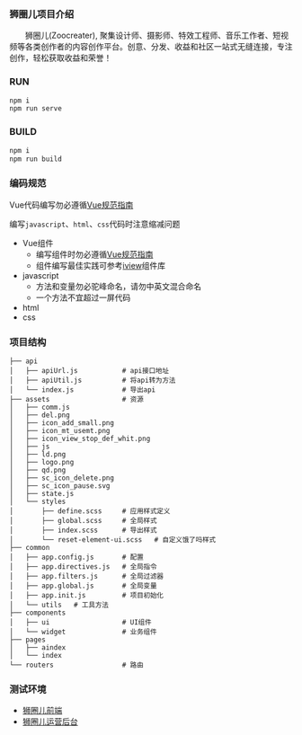 ### 狮圈儿项目介绍
&emsp;&emsp;狮圈儿(Zoocreater), 聚集设计师、摄影师、特效工程师、音乐工作者、短视频等各类创作者的内容创作平台。创意、分发、收益和社区一站式无缝连接，专注创作，轻松获取收益和荣誉！

### RUN
```bash
npm i
npm run serve
```

### BUILD
```bash
npm i
npm run build
```

### 编码规范
Vue代码编写勿必遵循[Vue规范指南](https://cn.vuejs.org/v2/style-guide/)

编写`javascript`、`html`、`css`代码时注意缩减问题

+ Vue组件
    + 编写组件时勿必遵循[Vue规范指南](https://cn.vuejs.org/v2/style-guide/)
    + 组件编写最佳实践可参考[iview](https://github.com/iview/iview)组件库
+ javascript
    + 方法和变量勿必驼峰命名，请勿中英文混合命名
    + 一个方法不宜超过一屏代码
+ html
+ css


### 项目结构
```
├── api
│   ├── apiUrl.js           # api接口地址
│   ├── apiUtil.js          # 将api转为方法
│   └── index.js            # 导出api
├── assets                  # 资源
│   ├── comm.js
│   ├── del.png
│   ├── icon_add_small.png
│   ├── icon_mt_usemt.png
│   ├── icon_view_stop_def_whit.png
│   ├── js
│   ├── ld.png
│   ├── logo.png
│   ├── qd.png
│   ├── sc_icon_delete.png
│   ├── sc_icon_pause.svg
│   ├── state.js
│   └── styles        
│       ├── define.scss     # 应用样式定义
│       ├── global.scss     # 全局样式
│       ├── index.scss      # 导出样式
│       └── reset-element-ui.scss   # 自定义饿了吗样式
├── common
│   ├── app.config.js       # 配置
│   ├── app.directives.js   # 全局指令
│   ├── app.filters.js      # 全局过滤器
│   ├── app.global.js       # 全局变量
│   ├── app.init.js         # 项目初始化
│   └── utils   # 工具方法
├── components
│   ├── ui                  # UI组件
│   └── widget              # 业务组件
├── pages
│   ├── aindex
│   └── index
└── routers                 # 路由

```

### 测试环境
+ [狮圈儿前端](http://dev-web-ndesigner.idatachain.cn/#/index  )
+ [狮圈儿运营后台](http://dev-web-ndesigner-admin.idatachain.cn/#/userManager/userBaseInfo)
